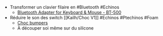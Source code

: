 - Transformer un clavier filaire en #Bluetooth #Echinos
	- [ Bluetooth Adapter for Keyboard & Mouse - BT-500](http://handheldsci.com/kb/)
- Réduire le son des switch [[Kailh/Choc V1]] #Echinos #Ptechinos #Foam
	- [Choc bumpers](https://github.com/rschenk/choc-bumpers)
	- À découper soi même sur du silicone